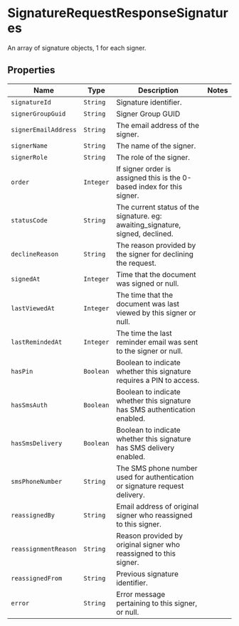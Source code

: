 

# SignatureRequestResponseSignatures

An array of signature objects, 1 for each signer.

## Properties

Name | Type | Description | Notes
------------ | ------------- | ------------- | -------------
| `signatureId` | ```String``` |  Signature identifier.  |  |
| `signerGroupGuid` | ```String``` |  Signer Group GUID  |  |
| `signerEmailAddress` | ```String``` |  The email address of the signer.  |  |
| `signerName` | ```String``` |  The name of the signer.  |  |
| `signerRole` | ```String``` |  The role of the signer.  |  |
| `order` | ```Integer``` |  If signer order is assigned this is the 0-based index for this signer.  |  |
| `statusCode` | ```String``` |  The current status of the signature. eg: awaiting_signature, signed, declined.  |  |
| `declineReason` | ```String``` |  The reason provided by the signer for declining the request.  |  |
| `signedAt` | ```Integer``` |  Time that the document was signed or null.  |  |
| `lastViewedAt` | ```Integer``` |  The time that the document was last viewed by this signer or null.  |  |
| `lastRemindedAt` | ```Integer``` |  The time the last reminder email was sent to the signer or null.  |  |
| `hasPin` | ```Boolean``` |  Boolean to indicate whether this signature requires a PIN to access.  |  |
| `hasSmsAuth` | ```Boolean``` |  Boolean to indicate whether this signature has SMS authentication enabled.  |  |
| `hasSmsDelivery` | ```Boolean``` |  Boolean to indicate whether this signature has SMS delivery enabled.  |  |
| `smsPhoneNumber` | ```String``` |  The SMS phone number used for authentication or signature request delivery.  |  |
| `reassignedBy` | ```String``` |  Email address of original signer who reassigned to this signer.  |  |
| `reassignmentReason` | ```String``` |  Reason provided by original signer who reassigned to this signer.  |  |
| `reassignedFrom` | ```String``` |  Previous signature identifier.  |  |
| `error` | ```String``` |  Error message pertaining to this signer, or null.  |  |



